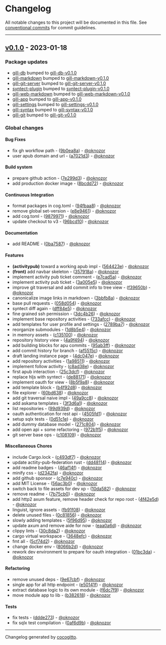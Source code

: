 # Changelog
All notable changes to this project will be documented in this file. See [conventional commits](https://www.conventionalcommits.org/) for commit guidelines.

- - -
## [v0.1.0](https://github.com/oknozor/gill/compare/f81dee255ce5d86aad8119a44b8232153b30daca..v0.1.0) - 2023-01-18
### Package updates
- [gill-db](crates/gill-db) bumped to [gill-db-v0.1.0](https://github.com/oknozor/gill/compare/f81dee255ce5d86aad8119a44b8232153b30daca..gill-db-v0.1.0)
- [gill-markdown](crates/gill-markdown) bumped to [gill-markdown-v0.1.0](https://github.com/oknozor/gill/compare/f81dee255ce5d86aad8119a44b8232153b30daca..gill-markdown-v0.1.0)
- [gill-git-server](crates/gill-git-server) bumped to [gill-git-server-v0.1.0](https://github.com/oknozor/gill/compare/f81dee255ce5d86aad8119a44b8232153b30daca..gill-git-server-v0.1.0)
- [syntect-plugin](crates/syntect-plugin) bumped to [syntect-plugin-v0.1.0](https://github.com/oknozor/gill/compare/f81dee255ce5d86aad8119a44b8232153b30daca..syntect-plugin-v0.1.0)
- [gill-web-markdown](crates/gill-web-markdown) bumped to [gill-web-markdown-v0.1.0](https://github.com/oknozor/gill/compare/f81dee255ce5d86aad8119a44b8232153b30daca..gill-web-markdown-v0.1.0)
- [gill-app](crates/gill-app) bumped to [gill-app-v0.1.0](https://github.com/oknozor/gill/compare/f81dee255ce5d86aad8119a44b8232153b30daca..gill-app-v0.1.0)
- [gill-settings](crates/gill-settings) bumped to [gill-settings-v0.1.0](https://github.com/oknozor/gill/compare/f81dee255ce5d86aad8119a44b8232153b30daca..gill-settings-v0.1.0)
- [gill-syntax](crates/gill-syntax) bumped to [gill-syntax-v0.1.0](https://github.com/oknozor/gill/compare/f81dee255ce5d86aad8119a44b8232153b30daca..gill-syntax-v0.1.0)
- [gill-git](crates/gill-git) bumped to [gill-git-v0.1.0](https://github.com/oknozor/gill/compare/f81dee255ce5d86aad8119a44b8232153b30daca..gill-git-v0.1.0)
### Global changes
#### Bug Fixes
- fix gh workflow path - ([9b0ea8a](https://github.com/oknozor/gill/commit/9b0ea8a42244965b8920155ffbaec0685499c9ee)) - [@oknozor](https://github.com/oknozor)
- user apub domain and url - ([a7021d3](https://github.com/oknozor/gill/commit/a7021d358262f5b31217e4b43b62b7a5d721da25)) - [@oknozor](https://github.com/oknozor)
#### Build system
- prepare github action - ([7e299d3](https://github.com/oknozor/gill/commit/7e299d3ada10e094cee3dabecba7bee9fb4e61b0)) - [@oknozor](https://github.com/oknozor)
- add production docker image - ([8bcdd72](https://github.com/oknozor/gill/commit/8bcdd72fb65809ce5199639a1b03d180675e567b)) - [@oknozor](https://github.com/oknozor)
#### Continuous Integration
- format packages in cog.toml - ([94fbaa8](https://github.com/oknozor/gill/commit/94fbaa8a211051c57aef1759973fd4b26ece4dd9)) - [@oknozor](https://github.com/oknozor)
- remove global set-version - ([e8e9461](https://github.com/oknozor/gill/commit/e8e9461823e4ea6384e9d6a619f921abbce3a226)) - [@oknozor](https://github.com/oknozor)
- add cog.toml - ([9879971](https://github.com/oknozor/gill/commit/9879971c870cdf63833db6d9a55c2676ee7bcf41)) - [@oknozor](https://github.com/oknozor)
- update checkout to v3 - ([96bcd10](https://github.com/oknozor/gill/commit/96bcd10b9202849026db31c22dde45caa57a0e3c)) - [@oknozor](https://github.com/oknozor)
#### Documentation
- add README - ([0ba7587](https://github.com/oknozor/gill/commit/0ba7587daa93de4be840241b19812733229b25d1)) - [@oknozor](https://github.com/oknozor)
#### Features
- **(activitypub)** toward a working apub impl - ([564423e](https://github.com/oknozor/gill/commit/564423ef6427fdda461a9fb85b904bcdacbc45c5)) - [@oknozor](https://github.com/oknozor)
- **(front)** add navbar skeleton - ([357918a](https://github.com/oknozor/gill/commit/357918a4c13cc91c5ee322e5fa4926f24c9ea2a2)) - [@oknozor](https://github.com/oknozor)
- implement activity pub ticket comment - ([e7cad5a](https://github.com/oknozor/gill/commit/e7cad5a48d5f9ba66c20b5e0ebdefe0ca6bf88bd)) - [@oknozor](https://github.com/oknozor)
- implement activity pub ticket - ([3a005e5](https://github.com/oknozor/gill/commit/3a005e5fa703073585f8146e1592146d4a2bec9d)) - [@oknozor](https://github.com/oknozor)
- improve git traversal and add commit info to tree view - ([f39650b](https://github.com/oknozor/gill/commit/f39650bf128dafb0ef4ad6cbd004ddc08b035ad5)) - [@oknozor](https://github.com/oknozor)
- canonicalize image links in markdown - ([3bbfb8a](https://github.com/oknozor/gill/commit/3bbfb8aeb08d031a5a5563aa1dfb41877a792f37)) - [@oknozor](https://github.com/oknozor)
- base pull requests - ([058d054](https://github.com/oknozor/gill/commit/058d0546320f3b184ca5096e1cde6a8bd80fe9cc)) - [@oknozor](https://github.com/oknozor)
- syntect diff again - ([dff84e5](https://github.com/oknozor/gill/commit/dff84e5c269702d09934505ff4e90a092a068143)) - [@oknozor](https://github.com/oknozor)
- fine grained ssh permission - ([3dc4b26](https://github.com/oknozor/gill/commit/3dc4b26f7f777a921245d99e9d3d0a32aa3807ce)) - [@oknozor](https://github.com/oknozor)
- implement base repository activities - ([733afcc](https://github.com/oknozor/gill/commit/733afcc9039a822fde766909a903c5b1fea4a09a)) - [@oknozor](https://github.com/oknozor)
- add templates for user profile and settings - ([2789ba7](https://github.com/oknozor/gill/commit/2789ba7d1b729af7e50e352f1cc20becaea41c78)) - [@oknozor](https://github.com/oknozor)
- reorganize submodules - ([1d8b5e4](https://github.com/oknozor/gill/commit/1d8b5e408b41f5a31277989fda2d7aa6cb17b8db)) - [@oknozor](https://github.com/oknozor)
- in memory assets - ([c135100](https://github.com/oknozor/gill/commit/c135100e2f3d53ed48fcbafe621c789b58c83dcc)) - [@oknozor](https://github.com/oknozor)
- repository history view - ([4a9f494](https://github.com/oknozor/gill/commit/4a9f4945592a083d058a729d903322ab72afd83f)) - [@oknozor](https://github.com/oknozor)
- add building blocks for apu commits - ([95ab3ff](https://github.com/oknozor/gill/commit/95ab3ff78d0f0f44702e7fd87e8750dc74d2bef2)) - [@oknozor](https://github.com/oknozor)
- add commit history for branch - ([af5515c](https://github.com/oknozor/gill/commit/af5515c300c03c00fd0a05b5e667edd514ec97a7)) - [@oknozor](https://github.com/oknozor)
- draft landing instance page - ([4dc047e](https://github.com/oknozor/gill/commit/4dc047e3a6e2aaea22563f5d02e5f939eb3d0149)) - [@oknozor](https://github.com/oknozor)
- add repository activities - ([1a98511](https://github.com/oknozor/gill/commit/1a98511bc2837473be239eb8c777893f55cb40eb)) - [@oknozor](https://github.com/oknozor)
- implement follow activity - ([c8ad38e](https://github.com/oknozor/gill/commit/c8ad38e2eb5e607e33f36109d34c5778a9e47fed)) - [@oknozor](https://github.com/oknozor)
- first apub interaction - ([25c3dcf](https://github.com/oknozor/gill/commit/25c3dcfc265ace5599106632640565437092ed6c)) - [@oknozor](https://github.com/oknozor)
- replace hljs with syntect - ([de88171](https://github.com/oknozor/gill/commit/de88171f3fcbbf0015a6a9b0020d0019bb70abdd)) - [@oknozor](https://github.com/oknozor)
- implement oauth for view - ([8b5f9a8](https://github.com/oknozor/gill/commit/8b5f9a8a847916dad70c68d604c1095769cced87)) - [@oknozor](https://github.com/oknozor)
- add template block - ([b4f92d8](https://github.com/oknozor/gill/commit/b4f92d8471b98fdf022d30364444f4c348995969)) - [@oknozor](https://github.com/oknozor)
- file explorer - ([60bd638](https://github.com/oknozor/gill/commit/60bd63879b4df1bdcd910ef4262932e28b0acc82)) - [@oknozor](https://github.com/oknozor)
- add git traversal naive impl - ([49a9cc8](https://github.com/oknozor/gill/commit/49a9cc8692b01dcbfc89bcc83e3bc72c6fb37c92)) - [@oknozor](https://github.com/oknozor)
- add askama templates - ([3f3d6a1](https://github.com/oknozor/gill/commit/3f3d6a152ddc614d56999f755be00ae8daaa1e38)) - [@oknozor](https://github.com/oknozor)
- list repositories - ([99d939d](https://github.com/oknozor/gill/commit/99d939d0a8e411d93399f0044d9b2145cccb07f3)) - [@oknozor](https://github.com/oknozor)
- oauth authentication for rest api - ([4505fd1](https://github.com/oknozor/gill/commit/4505fd18b4169857e37076461d12ab1add8b31a4)) - [@oknozor](https://github.com/oknozor)
- setup sqlx tests - ([0d51c1e](https://github.com/oknozor/gill/commit/0d51c1e446f6bba807652964edb9223c6aba280e)) - [@oknozor](https://github.com/oknozor)
- add dummy database model - ([271c804](https://github.com/oknozor/gill/commit/271c8042cd5a68e0796afce898e9190381e4bb43)) - [@oknozor](https://github.com/oknozor)
- add open api + some refactoring - ([972b1f5](https://github.com/oknozor/gill/commit/972b1f541f0afe53f54ece5e4c6f9e45d40646e7)) - [@oknozor](https://github.com/oknozor)
- git server base ops - ([c108109](https://github.com/oknozor/gill/commit/c1081096cabbefbf67839f1d367cbab6a1feee32)) - [@oknozor](https://github.com/oknozor)
#### Miscellaneous Chores
- include Cargo.lock - ([c493df7](https://github.com/oknozor/gill/commit/c493df76fdfe16eb7b1a34e0dd3998f8740e3a2d)) - [@oknozor](https://github.com/oknozor)
- update actiity-pub-federation rust - ([dd48114](https://github.com/oknozor/gill/commit/dd48114f71dabf2e4b5dd780142febf0bc585432)) - [@oknozor](https://github.com/oknozor)
- add readme badges - ([46af14f](https://github.com/oknozor/gill/commit/46af14f22471a60145151076ff10e26ac098510a)) - [@oknozor](https://github.com/oknozor)
- minify css - ([d2342fa](https://github.com/oknozor/gill/commit/d2342faf8156c9582a259abf585736fba2476733)) - [@oknozor](https://github.com/oknozor)
- add github sponsor - ([c7e940c](https://github.com/oknozor/gill/commit/c7e940c7343d475c53d40740186c2563548cac3e)) - [@oknozor](https://github.com/oknozor)
- add MIT License - ([56ac3b0](https://github.com/oknozor/gill/commit/56ac3b038ef38aed29cdd135ca4d96ad32987b9f)) - [@oknozor](https://github.com/oknozor)
- switch back to file assets for dev xp - ([10da582](https://github.com/oknozor/gill/commit/10da58287078c0a4ec44f30b35587783af063b8e)) - [@oknozor](https://github.com/oknozor)
- remove readme - ([7b75cb0](https://github.com/oknozor/gill/commit/7b75cb0d03cf2e3d7fdd37ab23829ce78c7133a7)) - [@oknozor](https://github.com/oknozor)
- add http2 axum feature, remove header check for repo root - ([4f42e5d](https://github.com/oknozor/gill/commit/4f42e5d6fbcba5afef33aaacf8357407a1e2bdf0)) - [@oknozor](https://github.com/oknozor)
- linguist, ignore assets - ([fb91f08](https://github.com/oknozor/gill/commit/fb91f080b2810e7688beaeb1be4308e5945925d0)) - [@oknozor](https://github.com/oknozor)
- delete unused files - ([0c81856](https://github.com/oknozor/gill/commit/0c818560246425797c402f3f994c23414e785a1d)) - [@oknozor](https://github.com/oknozor)
- slowly adding templates - ([5f96d95](https://github.com/oknozor/gill/commit/5f96d9529a9aef13cc3b6034dd21683c25d797d6)) - [@oknozor](https://github.com/oknozor)
- update axum and remove aide for now - ([eaa0a6d](https://github.com/oknozor/gill/commit/eaa0a6d61ee27f964698842b1d6eae1a0bbafc08)) - [@oknozor](https://github.com/oknozor)
- clippy lints - ([30c8da2](https://github.com/oknozor/gill/commit/30c8da26f660229daf51436a5a304511d6f0ae1f)) - [@oknozor](https://github.com/oknozor)
- cargo virtual workspace - ([3648efc](https://github.com/oknozor/gill/commit/3648efc89b1905b42ba77b97addc332f9b03a31a)) - [@oknozor](https://github.com/oknozor)
- fmt all - ([5cf74d2](https://github.com/oknozor/gill/commit/5cf74d2329f5e4122594c7a9fdadafbee6a4d1b3)) - [@oknozor](https://github.com/oknozor)
- change docker env - ([8066b2d](https://github.com/oknozor/gill/commit/8066b2d322e3b3e48cb736836443e66bb1e62341)) - [@oknozor](https://github.com/oknozor)
- rework dev environment to prepare for oauth integration - ([01bc3da](https://github.com/oknozor/gill/commit/01bc3da8eb9167d2af7ffd2846d0b4193180bef9)) - [@oknozor](https://github.com/oknozor)
#### Refactoring
- remove unused deps - ([9e67cbf](https://github.com/oknozor/gill/commit/9e67cbfe394411f9573b9a29eadb9b930670b49b)) - [@oknozor](https://github.com/oknozor)
- single app for all http endpoint - ([e50141f](https://github.com/oknozor/gill/commit/e50141f5549ff6c050051a37fa3a00a5d055dd75)) - [@oknozor](https://github.com/oknozor)
- extract database logic to its own module - ([f6dc7f9](https://github.com/oknozor/gill/commit/f6dc7f9ac1d4c5c2b0130d796b79b8f7add13660)) - [@oknozor](https://github.com/oknozor)
- move module app to lib - ([b382618](https://github.com/oknozor/gill/commit/b382618081cc8a6fb4dd5e77a216d7b5f7dfd3e6)) - [@oknozor](https://github.com/oknozor)
#### Tests
- fix tests - ([ddde273](https://github.com/oknozor/gill/commit/ddde2731da692745f27631e36c3c4267a6a66b1b)) - [@oknozor](https://github.com/oknozor)
- fix sqlx test compilation - ([0af6d9b](https://github.com/oknozor/gill/commit/0af6d9b001d2a86a092058e4a95736172e1d57cb)) - [@oknozor](https://github.com/oknozor)

- - -

Changelog generated by [cocogitto](https://github.com/cocogitto/cocogitto).